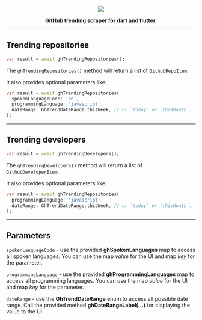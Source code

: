 <p align="center">
<img src="https://i.imgur.com/XUC6E7o.png">
</p>
<p align="center">
<strong>GitHub trending scraper for dart and flutter.</strong>
</p>

---

## Trending repositories

```dart
var result = await ghTrendingRepositories();
```
The `ghTrendingRepositories()` method will return a list of `GithubRepoItem`.

It also provides optional parameters like:
```dart
var result = await ghTrendingRepositories(
  spokenLanguageCode: 'en',
  programmingLanguage: 'javascript',
  dateRange: GhTrendDateRange.thisWeek, // or `today` or `thisMonth`.
);
```

---

## Trending developers

```dart
var result = await ghTrendingDevelopers();
```
The `ghTrendingDevelopers()` method will return a list of `GithubDeveloperItem`.

It also provides optional parameters like:
```dart
var result = await ghTrendingRepositories(
  programmingLanguage: 'javascript',
  dateRange: GhTrendDateRange.thisWeek, // or `today` or `thisMonth`.
);
```

---

## Parameters

`spokenLanguageCode` - use the provided **ghSpokenLanguages** map to access all spoken languages. You can use the map *value* for the UI and map *key* for the parameter.

`programmingLanguage` - use the provided **ghProgrammingLanguages** map to access all programming languages.  You can use the map *value* for the UI and map *key* for the parameter.

`dateRange` - use the **GhTrendDateRange** enum to access all possible date range. Call the provided method **ghDateRangeLabel(...)** for displaying the value to the UI.
